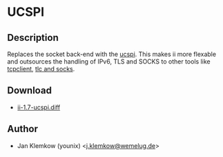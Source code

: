 UCSPI
=====

Description
-----------

Replaces the socket back-end with the [ucspi](https://cr.yp.to/proto/ucspi.txt).
This makes ii more flexable and outsources the handling of IPv6, TLS and SOCKS
to other tools like [tcpclient](https://cr.yp.to/ucspi-tcp.html),
[tlc and socks](https://github.com/younix/ucspi).

Download
--------

* [ii-1.7-ucspi.diff](ii-1.7-ucspi.diff)

Author
------

* Jan Klemkow (younix) <[j.klemkow@wemelug.de](mailto:j.klemkow@wemelug.de)>
